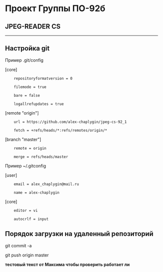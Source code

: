 # Проект Группы ПО-92б
## JPEG-READER CS

---
## Настройка git
Пример .git/config

[core]

        repositoryformatversion = 0

        filemode = true

        bare = false

        logallrefupdates = true

[remote "origin"]

        url = https://github.com/alex-chaplygin/jpeg-cs-92_1

        fetch = +refs/heads/*:refs/remotes/origin/*

[branch "master"]

        remote = origin

        merge = refs/heads/master

Пример ~/.gitconfig

[user]

        email = alex_chaplygin@mail.ru

        name = alex-chaplygin

[core]

        editor = vi

        autocrlf = input

## Порядок загрузки на удаленный репозиторий

git commit -a

git push origin master



**тестовый текст от Максима чтобы проверить работает ли**